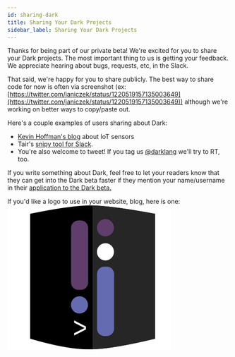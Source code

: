 ```yaml
---
id: sharing-dark
title: Sharing Your Dark Projects
sidebar_label: Sharing Your Dark Projects
---
```


Thanks for being part of our private beta! We're excited for you to share your Dark projects. The most important thing to us is getting your feedback. We appreciate hearing about bugs, requests, etc, in the Slack.

That said, we're happy for you to share publicly. The best way to share code for now is often via screenshot (ex: [https://twitter.com/janiczek/status/1220519157135003649](https://twitter.com/janiczek/status/1220519157135003649)) although we're working on better ways to copy/paste out.

Here's a couple examples of users sharing about Dark:

- [Kevin Hoffman's blog](https://medium.com/@KevinHoffman/shedding-some-light-on-dark-9086b45988ed) about IoT sensors
- Tair's [snipy tool for Slack](https://snipy.io/).
- You're also welcome to tweet! If you tag us [@darklang](https://twitter.com/darklang) we'll try to RT, too.

If you write something about Dark, feel free to let your readers know that they can get into the Dark beta faster if they mention your name/username in their [application to the Dark beta.](https://darklang.com/beta)

If you'd like a logo to use in your website, blog, here is one:
![assets/darklogo.png](assets/darklogo.png)
